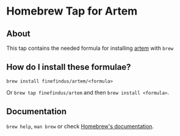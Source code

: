 # Homebrew Tap for Artem

## About

This tap contains the needed formula for installing [artem](https://github.com/FineFindus/artem) with `brew`

## How do I install these formulae?

`brew install finefindus/artem/<formula>`

Or `brew tap finefindus/artem` and then `brew install <formula>`.

## Documentation

`brew help`, `man brew` or check [Homebrew's documentation](https://docs.brew.sh).
